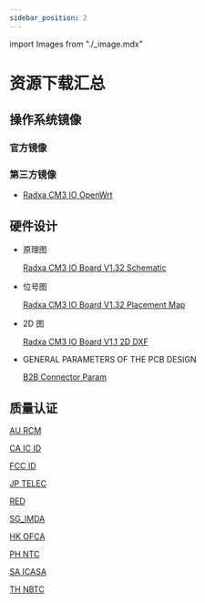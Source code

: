 ```yaml
---
sidebar_position: 2
---
```


import Images from "./\_image.mdx"

# 资源下载汇总

## 操作系统镜像

### 官方镜像

<Images loader={false} cm3io_system_img={true} cm3_rpi_cm4io_system_img={true} spi_img={false} miniloader={false} />

### 第三方镜像

- [Radxa CM3 IO OpenWrt](https://firmware-selector.openwrt.org/?version=SNAPSHOT&target=rockchip%2Farmv8&id=radxa_cm3-io)

## 硬件设计

- 原理图

    [Radxa CM3 IO Board V1.32 Schematic](https://dl.radxa.com/cm3/io_board/radxa_cm3_io_board_v1.32_schematic.pdf)

- 位号图

    [Radxa CM3 IO Board V1.32 Placement Map](https://dl.radxa.com/cm3/io_board/radxa_cm3_io_board_v1.32_components_placement_map.pdf)

- 2D 图

    [Radxa CM3 IO Board V1.1 2D DXF](https://dl.radxa.com/cm3/io_board/CM3_IO_V1.1_2D_dxf_20211208.zip)

- GENERAL PARAMETERS OF THE PCB DESIGN

    [B2B Connector Param](https://dl.radxa.com/cm3/io_board/radxa_cm3_io_board_b2b_connector_20230718.asc)

## 质量认证

[AU RCM](https://dl.radxa.com/cm3/compliance/AU_RCM/)

[CA IC ID](https://dl.radxa.com/cm3/compliance/CA_IC%20ID/)

[FCC ID](https://dl.radxa.com/cm3/compliance/FCC%20ID/)

[JP TELEC](https://dl.radxa.com/cm3/compliance/JP_TELEC/)

[RED](https://dl.radxa.com/cm3/compliance/RED/)

[SG_IMDA](https://dl.radxa.com/cm3/compliance/SG_IMDA/)

[HK OFCA](https://dl.radxa.com/cm3/compliance/HK_OFCA.pdf)

[PH NTC](https://dl.radxa.com/cm3/compliance/PH_NTC.pdf)

[SA ICASA](https://dl.radxa.com/cm3/compliance/SA_ICASA.pdf)

[TH NBTC](https://dl.radxa.com/cm3/compliance/TH_NBTC.pdf)
